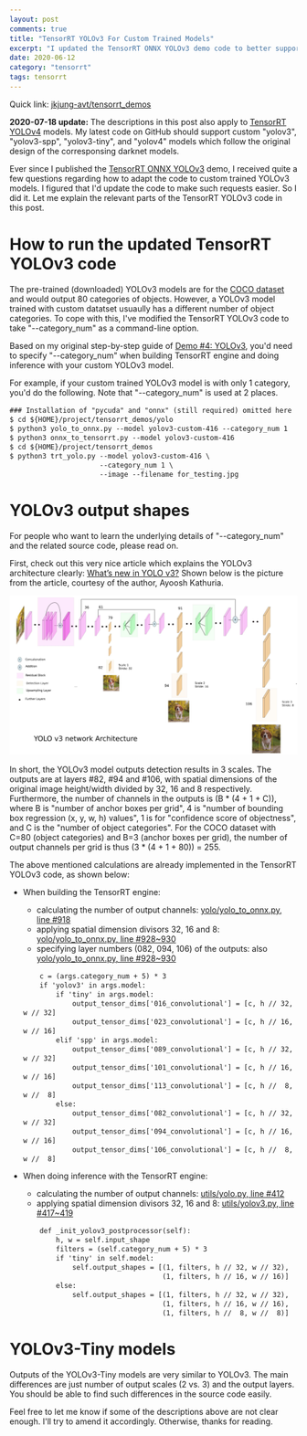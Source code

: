 ```yaml
---
layout: post
comments: true
title: "TensorRT YOLOv3 For Custom Trained Models"
excerpt: "I updated the TensorRT ONNX YOLOv3 demo code to better support custom trained models."
date: 2020-06-12
category: "tensorrt"
tags: tensorrt
---
```


Quick link: [jkjung-avt/tensorrt_demos](https://github.com/jkjung-avt/tensorrt_demos)

**2020-07-18 update:** The descriptions in this post also apply to [TensorRT YOLOv4](https://jkjung-avt.github.io/tensorrt-yolov4/) models.  My latest code on GitHub should support custom "yolov3", "yolov3-spp", "yolov3-tiny", and "yolov4" models which follow the original design of the corresponsing darknet models.

Ever since I published the [TensorRT ONNX YOLOv3](https://jkjung-avt.github.io/tensorrt-yolov3/) demo, I received quite a few questions regarding how to adapt the code to custom trained YOLOv3 models.  I figured that I'd update the code to make such requests easier.  So I did it.  Let me explain the relevant parts of the TensorRT YOLOv3 code in this post.

# How to run the updated TensorRT YOLOv3 code

The pre-trained (downloaded) YOLOv3 models are for the [COCO dataset](http://cocodataset.org/#home) and would output 80 categories of objects.  However, a YOLOv3 model trained with custom datatset usuaully has a different number of object categories.  To cope with this, I've modified the TensorRT YOLOv3 code to take "--category_num" as a command-line option.

Based on my original step-by-step guide of [Demo #4: YOLOv3](https://github.com/jkjung-avt/tensorrt_demos#yolov3), you'd need to specify "--category_num" when building TensorRT engine and doing inference with your custom YOLOv3 model.

For example, if your custom trained YOLOv3 model is with only 1 category, you'd do the following.  Note that "--category_num" is used at 2 places.

```
### Installation of "pycuda" and "onnx" (still required) omitted here
$ cd ${HOME}/project/tensorrt_demos/yolo
$ python3 yolo_to_onnx.py --model yolov3-custom-416 --category_num 1
$ python3 onnx_to_tensorrt.py --model yolov3-custom-416
$ cd ${HOME}/project/tensorrt_demos
$ python3 trt_yolo.py --model yolov3-custom-416 \
                      --category_num 1 \
                      --image --filename for_testing.jpg
```

# YOLOv3 output shapes

For people who want to learn the underlying details of "--category_num" and the related source code, please read on.

First, check out this very nice article which explains the YOLOv3 architecture clearly: [What’s new in YOLO v3?](https://towardsdatascience.com/yolo-v3-object-detection-53fb7d3bfe6b)  Shown below is the picture from the article, courtesy of the author, Ayoosh Kathuria.

![YOLOv3 architecture](/assets/2020-06-12-trt-yolov3-custom/yolov3_architecture.jpg)

In short, the YOLOv3 model outputs detection results in 3 scales.  The outputs are at layers #82, #94 and #106, with spatial dimensions of the original image height/width divided by 32, 16 and 8 respectively.  Furthermore, the number of channels in the outputs is (B * (4 + 1 + C)), where B is "number of anchor boxes per grid", 4 is "number of bounding box regression (x, y, w, h) values", 1 is for "confidence score of objectness", and C is the "number of object categories".  For the COCO dataset with C=80 (object categories) and B=3 (anchor boxes per grid), the number of output channels per grid is thus (3 * (4 + 1 + 80)) = 255.

The above mentioned calculations are already implemented in the TensorRT YOLOv3 code, as shown below:

* When building the TensorRT engine:
    - calculating the number of output channels: [yolo/yolo_to_onnx.py, line #918](https://github.com/jkjung-avt/tensorrt_demos/blob/3fb15c908b155d5edc1bf098c6b8c31886cd8e8d/yolo/yolo_to_onnx.py#L918)
    - applying spatial dimension divisors 32, 16 and 8: [yolo/yolo_to_onnx.py, line #928~930](https://github.com/jkjung-avt/tensorrt_demos/blob/3fb15c908b155d5edc1bf098c6b8c31886cd8e8d/yolo/yolo_to_onnx.py#L928)
    - specifying layer numbers (082, 094, 106) of the outputs: also [yolo/yolo_to_onnx.py, line #928~930](https://github.com/jkjung-avt/tensorrt_demos/blob/3fb15c908b155d5edc1bf098c6b8c31886cd8e8d/yolo/yolo_to_onnx.py#L928)

    ```
        c = (args.category_num + 5) * 3
        if 'yolov3' in args.model:
            if 'tiny' in args.model:
                output_tensor_dims['016_convolutional'] = [c, h // 32, w // 32]
                output_tensor_dims['023_convolutional'] = [c, h // 16, w // 16]
            elif 'spp' in args.model:
                output_tensor_dims['089_convolutional'] = [c, h // 32, w // 32]
                output_tensor_dims['101_convolutional'] = [c, h // 16, w // 16]
                output_tensor_dims['113_convolutional'] = [c, h //  8, w //  8]
            else:
                output_tensor_dims['082_convolutional'] = [c, h // 32, w // 32]
                output_tensor_dims['094_convolutional'] = [c, h // 16, w // 16]
                output_tensor_dims['106_convolutional'] = [c, h //  8, w //  8]
    ```

* When doing inference with the TensorRT engine:
    - calculating the number of output channels: [utils/yolo.py, line #412](https://github.com/jkjung-avt/tensorrt_demos/blob/3fb15c908b155d5edc1bf098c6b8c31886cd8e8d/utils/yolo.py#L412)
    - applying spatial dimension divisors 32, 16 and 8: [utils/yolov3.py, line #417~419](https://github.com/jkjung-avt/tensorrt_demos/blob/3fb15c908b155d5edc1bf098c6b8c31886cd8e8d/utils/yolo.py#L417)

    ```
        def _init_yolov3_postprocessor(self):
            h, w = self.input_shape
            filters = (self.category_num + 5) * 3
            if 'tiny' in self.model:
                self.output_shapes = [(1, filters, h // 32, w // 32),
                                      (1, filters, h // 16, w // 16)]
            else:
                self.output_shapes = [(1, filters, h // 32, w // 32),
                                      (1, filters, h // 16, w // 16),
                                      (1, filters, h //  8, w //  8)]
    ```

# YOLOv3-Tiny models

Outputs of the YOLOv3-Tiny models are very similar to YOLOv3.  The main differences are just number of output scales (2 vs. 3) and the output layers.  You should be able to find such differences in the source code easily.

Feel free to let me know if some of the descriptions above are not clear enough.  I'll try to amend it accordingly.  Otherwise, thanks for reading.
